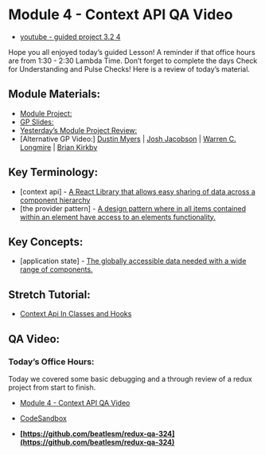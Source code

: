# Module 4 - Context API QA Video

- [youtube - guided project 3.2 4](https://youtu.be/YkTsMnWhEvg)

Hope you all enjoyed today’s guided Lesson!
A reminder if that office hours are from 1:30 - 2:30 Lambda Time.
Don’t forget to complete the days Check for Understanding and Pulse Checks!
Here is a review of today’s material.

##  Module Materials:

-   [Module Project:](https://github.com/LambdaSchool/web-module-project-context)
-   [GP Slides:](https://docs.google.com/presentation/d/1f72_l9lp0MPSr17oIO8II35zJULQwBzYtz42g6qRCws/edit?usp=sharing)
-   [Yesterday’s Module Project Review:](https://www.loom.com/share/e27acd4a457b4f5199c7a56d73c3ac91)
-   [Alternative GP Video:] [Dustin Myers](https://youtu.be/fZGKUeccbKI) | [Josh Jacobson](https://youtu.be/ExgSVmW3pnw) | [Warren C. Longmire](https://youtu.be/a00j4OrWcVo) | [Brian Kirkby](https://youtu.be/RAwdfpd5GNE)

##  Key Terminology:

-  [context api] - [A React Library that allows easy sharing of data across a component hierarchy](https://reactjs.org/docs/context.html)
-  [the provider pattern] - [A design pattern where in all items contained within an element have access to an elements functionality.](https://blog.flexiple.com/provider-pattern-with-react-context-api/)

##  Key Concepts:

-   [application state] - [The globally accessible data needed with a wide range of components.](https://stackoverflow.com/questions/22883759/what-is-the-difference-between-application-state-and-component-local-state-in-cl)

##  Stretch Tutorial:

-   [Context Api In Classes and Hooks](https://www.taniarascia.com/using-context-api-in-react/)

## QA Video:

### Today’s Office Hours:

Today we covered some basic debugging and a through review of a redux project from start to finish.

-   [Module 4 - Context API QA Video](https://lambdaschool.zoom.us/rec/share/qNyMddmuSLKiOeNURi4v8N9FBHdeYkz2vEp67z2KIJwF3cRn5CkuOEj4ZU2vtC1_.x1mux5Ydqnwx-0YD)

-   [CodeSandbox](https://codesandbox.io/s/admiring-cdn-vkjj1?file=/src/actions/index.js)

-   **[https://github.com/beatlesm/redux-qa-324](https://github.com/beatlesm/redux-qa-324)**
